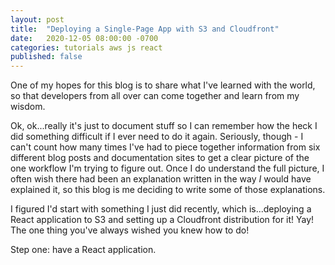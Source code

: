 ```yaml
---
layout: post
title:  "Deploying a Single-Page App with S3 and Cloudfront"
date:   2020-12-05 08:00:00 -0700
categories: tutorials aws js react
published: false
---
```


One of my hopes for this blog is to share what I've learned with the world, so that developers from all over can come together and learn from my wisdom.

Ok, ok...really it's just to document stuff so I can remember how the heck I did something difficult if I ever need to do it again. Seriously, though - I can't count how many times I've had to piece together information from six different blog posts and documentation sites to get a clear picture of the one workflow I'm trying to figure out. Once I do understand the full picture, I often wish there had been an explanation written in the way *I* would have explained it, so this blog is me deciding to write some of those explanations.

I figured I'd start with something I just did recently, which is...deploying a React application to S3 and setting up a Cloudfront distribution for it! Yay! The one thing you've always wished you knew how to do!

Step one: have a React application.
